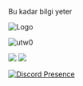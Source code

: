 
Bu kadar bilgi yeter 

![Logo](https://media.discordapp.net/attachments/857714045251878972/863787669779644446/67937cf24171dfc59831a4ed246cb86f.gif) 



<img src="https://komarev.com/ghpvc/?username=utw0&label=Ziyaretçi%20Sayısı&color=552b75" alt="utw0" />
<p align="left">
     <a href="https://www.instagram.com/u.kosemm/?hl=tr" target"blank_"><img src="https://img.shields.io/badge/INSTAGRAM%20-DC3175.svg?&style=for-the-badge&logo=instagram&logoColor=white"></a>
 <a href="https://open.spotify.com/user/aoj0e0b3twag42g0h8nxqm4ms" target"blank_"><img src="https://img.shields.io/badge/Spotify%20-1ed760.svg?&style=for-the-badge&logo=spotify&logoColor=white"></a>




[![Discord Presence](https://lanyard-profile-readme.vercel.app/api/341592492224806914)](https://discord.com/users/341592492224806914)


              

